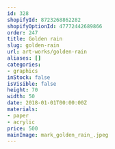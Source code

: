 ```yaml
---
id: 328
shopifyId: 8723268862282
shopifyOptionId: 47772442689866
order: 247
title: Golden rain
slug: golden-rain
url: art-works/golden-rain
aliases: []
categories:
- graphics
inStock: false
isVisible: false
height: 70
width: 50
date: 2018-01-01T00:00:00Z
materials:
- paper
- acrylic
price: 500
mainImage: mark_golden_rain_.jpeg
---
```


